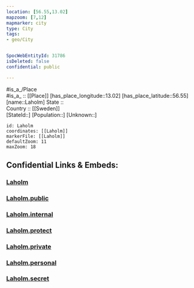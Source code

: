 ```yaml
---
location: [56.55,13.02] 
mapzoom: [7,12] 
mapmarker: city 
type: City
tags:
- geo/City


SpocWebEntityId: 31786
isDeleted: false
confidential: public

---
```

#is_a_/Place  
#is_a_ :: [[Place]] 
[has_place_longitude::13.02] 
[has_place_latitude::56.55] 
[name::Laholm] 
State ::  
Country :: [[Sweden]]  
[StateId::] 
[Population::] 
[Unknown::] 


```leaflet
id: Laholm
coordinates: [[Laholm]] 
markerFile: [[Laholm]] 
defaultZoom: 11 
maxZoom: 18
```


## Confidential Links & Embeds: 

### [Laholm](/_Standards/Earth/Continent/Europe/Europe~North/Sweden/Provinces~Sweden/Halland/City/Laholm.md) 

### [Laholm.public](/_public/Earth/Continent/Europe/Europe~North/Sweden/Provinces~Sweden/Halland/City/Laholm.public.md) 

### [Laholm.internal](/_internal/Earth/Continent/Europe/Europe~North/Sweden/Provinces~Sweden/Halland/City/Laholm.internal.md) 

### [Laholm.protect](/_protect/Earth/Continent/Europe/Europe~North/Sweden/Provinces~Sweden/Halland/City/Laholm.protect.md) 

### [Laholm.private](/_private/Earth/Continent/Europe/Europe~North/Sweden/Provinces~Sweden/Halland/City/Laholm.private.md) 

### [Laholm.personal](/_personal/Earth/Continent/Europe/Europe~North/Sweden/Provinces~Sweden/Halland/City/Laholm.personal.md) 

### [Laholm.secret](/_secret/Earth/Continent/Europe/Europe~North/Sweden/Provinces~Sweden/Halland/City/Laholm.secret.md)

